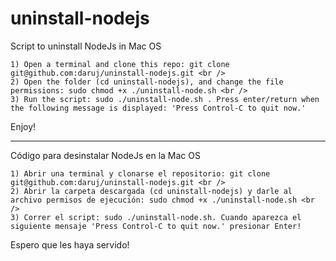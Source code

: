 # uninstall-nodejs
Script to uninstall NodeJs in Mac OS

```
1) Open a terminal and clone this repo: git clone git@github.com:daruj/uninstall-nodejs.git <br />
2) Open the folder (cd uninstall-nodejs), and change the file permissions: sudo chmod +x ./uninstall-node.sh <br />
3) Run the script: sudo ./uninstall-node.sh . Press enter/return when the following message is displayed: 'Press Control-C to quit now.'
```

Enjoy!

**************

Código para desinstalar NodeJs en la Mac OS

```
1) Abrir una terminal y clonarse el repositorio: git clone git@github.com:daruj/uninstall-nodejs.git <br />
2) Abrir la carpeta descargada (cd uninstall-nodejs) y darle al archivo permisos de ejecución: sudo chmod +x ./uninstall-node.sh <br />
3) Correr el script: sudo ./uninstall-node.sh. Cuando aparezca el siguiente mensaje 'Press Control-C to quit now.' presionar Enter!
```

Espero que les haya servido!

